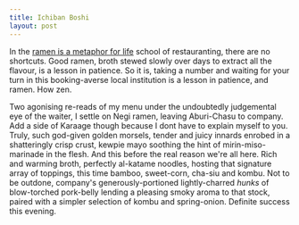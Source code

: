 ```yaml
---
title: Ichiban Boshi
layout: post
---
```


In the [ramen is a metaphor for life](https://www.youtube.com/watch?v=L9m6FoSw4jE) school of restauranting, there are no shortcuts.
Good ramen, broth stewed slowly over days to extract all the flavour, is a lesson in patience.
So it is, taking a number and waiting for your turn in this booking-averse local institution is a lesson in patience, and ramen.
How zen.

Two agonising re-reads of my menu under the undoubtedly judgemental eye of the waiter, I settle on Negi ramen, leaving Aburi-Chasu to company.
Add a side of Karaage though because I dont have to explain myself to you.
Truly, such god-given golden morsels, tender and juicy innards enrobed in a shatteringly crisp crust, kewpie mayo soothing the hint of mirin-miso-marinade in the flesh.
And this before the real reason we're all here.
Rich and warming broth, perfectly al-katame noodles, hosting that signature array of toppings, this time bamboo, sweet-corn, cha-siu and kombu.
Not to be outdone, company's generously-portioned lightly-charred _hunks_ of blow-torched pork-belly lending a pleasing smoky aroma to that stock, paired with a simpler selection of kombu and spring-onion.
Definite success this evening.

